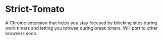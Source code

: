 # Strict-Tomato
A Chrome extension that helps you stay focused by blocking sites during work timers and letting you browse during break timers.
Will port to other browsers soon.
